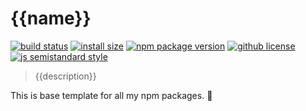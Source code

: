 # {{name}} 
[![build status](https://badgen.net/travis/vladimyr/{{name}}/master)](https://travis-ci.com/vladimyr/{{name}}) [![install size](https://badgen.net/packagephobia/install/{{name})](https://packagephobia.now.sh/result?p={{name}) [![npm package version](https://badgen.net/npm/v/{{name}})](https://npm.im/{{name}}) [![github license](https://badgen.net/github/license/vladimyr/{{name}})](https://github.com/vladimyr/{{name}}/blob/master/LICENSE) [![js semistandard style](https://badgen.net/badge/code%20style/semistandard/pink)](https://github.com/Flet/semistandard)

>{{description}}

This is base template for all my npm packages. :tada:

